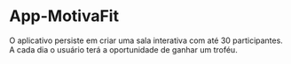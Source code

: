 # App-MotivaFit
O aplicativo persiste em criar uma sala interativa com até 30 participantes. A cada dia o usuário terá a oportunidade de ganhar um troféu.
